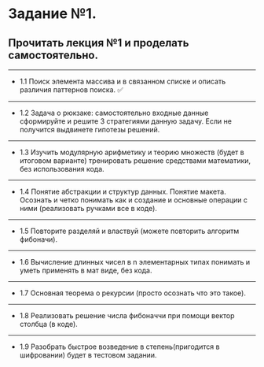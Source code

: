 # Задание №1.

## Прочитать лекция №1 и проделать самостоятельно.
---
- 1.1 Поиск элемента массива и в связанном списке и описать различия паттернов поиска. :white_check_mark:
---
- 1.2 Задача о рюкзаке: самостоятельно входные данные сформируйте и решите 3 стратегиями данную задачу. Если не получится выдвинете гипотезы решений.
---
- 1.3 Изучить модулярную арифметику и теорию множеств (будет в итоговом варианте) тренировать решение средствами математики, без использования кода.
---
- 1.4 Понятие абстракции и структур данных. Понятие макета. Осознать и четко понимать как и создание и основные операции с ними (реализовать ручками все в коде).
---
- 1.5 Повторите разделяй и властвуй (можете повторить алгоритм фибоначи).
---
- 1.6 Вычисление длинных чисел в n элементарных типах понимать и уметь применять в мат виде, без кода.
---
- 1.7 Основная теорема о рекурсии (просто осознать что это такое).
---
- 1.8 Реализовать решение числа фибоначчи при помощи вектор столбца (в коде).
---
- 1.9 Разобрать быстрое возведение в степень(пригодится в шифровании) будет в тестовом задании.